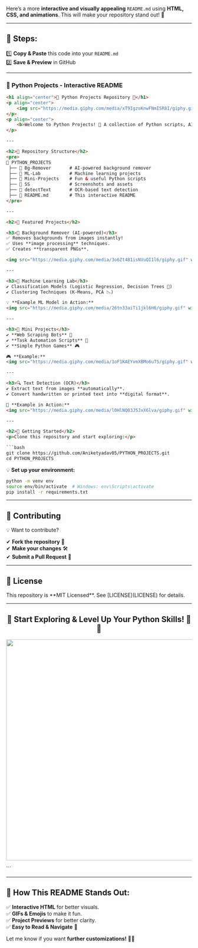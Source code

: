 Here’s a more **interactive and visually appealing** `README.md` using **HTML, CSS, and animations**. This will make your repository stand out! 🚀  

---

## 📌 Steps:  
1️⃣ **Copy & Paste** this code into your `README.md`  
2️⃣ **Save & Preview** in GitHub  

---

### 🚀 **Python Projects - Interactive README**  

```html
<h1 align="center">🚀 Python Projects Repository 🐍</h1>
<p align="center">
    <img src="https://media.giphy.com/media/xT9IgzoKnwFNmISR8I/giphy.gif" width="600">
</p>
<p align="center">
    <b>Welcome to Python Projects! 🎯 A collection of Python scripts, AI models, automation tools, and more! 💡</b>
</p>

---

<h2>📂 Repository Structure</h2>
<pre>
📂 PYTHON_PROJECTS
 ├── 📁 Bg-Remover       # AI-powered background remover  
 ├── 📁 ML-Lab           # Machine learning projects  
 ├── 📁 Mini-Projects    # Fun & useful Python scripts  
 ├── 📁 SS               # Screenshots and assets  
 ├── 📁 detectText       # OCR-based text detection  
 ├── 📜 README.md        # This interactive README  
</pre>

---

<h2>🌟 Featured Projects</h2>

<h3>🎨 Background Remover (AI-powered)</h3>
✅ Removes backgrounds from images instantly!  
✅ Uses **image processing** techniques.  
✅ Creates **transparent PNGs**.  

<img src="https://media.giphy.com/media/3o6Zt481isNVuQI1l6/giphy.gif" width="600">

---

<h3>🧠 Machine Learning Lab</h3>
✔ Classification Models (Logistic Regression, Decision Trees 🌳)  
✔ Clustering Techniques (K-Means, PCA 📉)  

💡 **Example ML Model in Action:**  
<img src="https://media.giphy.com/media/26tn33aiTi1jkl6H6/giphy.gif" width="600">

---

<h3>🚀 Mini Projects</h3>
✔ **Web Scraping Bots** 🤖  
✔ **Task Automation Scripts** 🔄  
✔ **Simple Python Games** 🎮  

🎮 **Example:**  
<img src="https://media.giphy.com/media/1oF1KAEYvmXBMo6uTS/giphy.gif" width="600">

---

<h3>🔍 Text Detection (OCR)</h3>
✔ Extract text from images **automatically**.  
✔ Convert handwritten or printed text into **digital format**.  

📜 **Example in Action:**  
<img src="https://media.giphy.com/media/l0HlNQ03J5JxX6lva/giphy.gif" width="600">

---

<h2>🚀 Getting Started</h2>
<p>Clone this repository and start exploring:</p>

```bash
git clone https://github.com/Aniketyadav05/PYTHON_PROJECTS.git
cd PYTHON_PROJECTS
```

💡 **Set up your environment:**  
```bash
python -m venv env
source env/bin/activate  # Windows: env\Scripts\activate
pip install -r requirements.txt
```

---

<h2>🤝 Contributing</h2>

💡 Want to contribute?  

✔ **Fork the repository** 🍴  
✔ **Make your changes** 🛠️  
✔ **Submit a Pull Request** 📩  

---

<h2>📜 License</h2>
This repository is **MIT Licensed**. See [LICENSE](LICENSE) for details.  

---

<h2 align="center">🎯 Start Exploring & Level Up Your Python Skills! 🚀🐍</h2>
<p align="center">
    <img src="https://media.giphy.com/media/13HgwGsXF0aiGY/giphy.gif" width="600">
</p>
```

---

## 🎨 **How This README Stands Out:**  
✅ **Interactive HTML** for better visuals.  
✅ **GIFs & Emojis** to make it fun.  
✅ **Project Previews** for better clarity.  
✅ **Easy to Read & Navigate** 🚀  

Let me know if you want **further customizations!** 🎨🔥